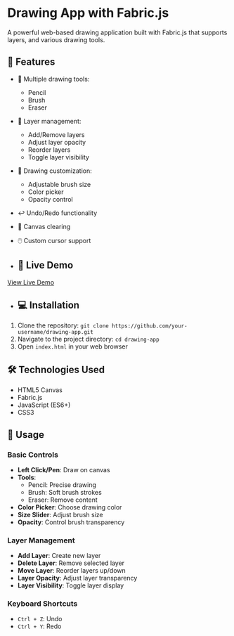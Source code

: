 # Drawing App with Fabric.js

A powerful web-based drawing application built with Fabric.js that supports layers, and various drawing tools.

## 🌟 Features

- 🎨 Multiple drawing tools:
  - Pencil
  - Brush
  - Eraser
- 📑 Layer management:
  - Add/Remove layers
  - Adjust layer opacity
  - Reorder layers
  - Toggle layer visibility
- 🎯 Drawing customization:
  - Adjustable brush size
  - Color picker
  - Opacity control
- ↩️ Undo/Redo functionality
- 🧹 Canvas clearing
- 🖱️ Custom cursor support

- ## 🚀 Live Demo

[View Live Demo](https://lizaveta-lv.github.io/CollabDraw/)

- ## 💻 Installation

1. Clone the repository:
`git clone https://github.com/your-username/drawing-app.git`
2. Navigate to the project directory:
`cd drawing-app`
3. Open `index.html` in your web browser

## 🛠️ Technologies Used

- HTML5 Canvas
- Fabric.js
- JavaScript (ES6+)
- CSS3

## 📖 Usage

### Basic Controls

- **Left Click/Pen**: Draw on canvas
- **Tools**:
  - Pencil: Precise drawing
  - Brush: Soft brush strokes
  - Eraser: Remove content
- **Color Picker**: Choose drawing color
- **Size Slider**: Adjust brush size
- **Opacity**: Control brush transparency

### Layer Management

- **Add Layer**: Create new layer
- **Delete Layer**: Remove selected layer
- **Move Layer**: Reorder layers up/down
- **Layer Opacity**: Adjust layer transparency
- **Layer Visibility**: Toggle layer display

### Keyboard Shortcuts

- `Ctrl + Z`: Undo
- `Ctrl + Y`: Redo
